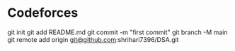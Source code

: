 # Codeforces

git init
git add README.md
git commit -m "first commit"
git branch -M main
git remote add origin git@github.com:shrihari7396/DSA.git
